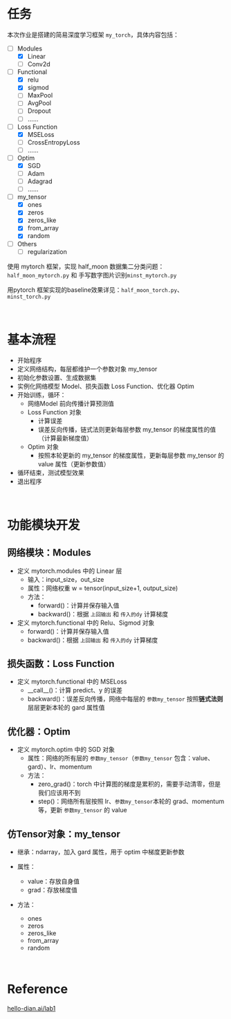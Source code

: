 # 任务

本次作业是搭建的简易深度学习框架 `my_torch`，具体内容包括：

- [ ] Modules
    - [x] Linear
    - [ ] Conv2d
- [ ] Functional
    - [x] relu
    - [x] sigmod
    - [ ] MaxPool
    - [ ] AvgPool
    - [ ] Dropout
    - [ ] ……
- [ ] Loss Function
    - [x] MSELoss
    - [ ] CrossEntropyLoss
    - [ ] ……
- [ ] Optim
    - [x] SGD
    - [ ] Adam
    - [ ] Adagrad
    - [ ] ……
- [ ] my_tensor 
    - [x] ones
    - [x] zeros
    - [x] zeros_like
    - [x] from_array
    - [x] random
- [ ] Others
    - [ ] regularization

使用 mytorch 框架，实现 half_moon 数据集二分类问题：`half_moon_mytorch.py` 和 手写数字图片识别`minst_mytorch.py`

用pytorch 框架实现的baseline效果详见：`half_moon_torch.py`、`minst_torch.py`

&nbsp;

# 基本流程

- 开始程序
- 定义网络结构，每层都维护一个参数对象 my_tensor
- 初始化参数设置、生成数据集
- 实例化网络模型 Model、损失函数 Loss Function、优化器 Optim
- 开始训练，循环：
    - 网络Model 前向传播计算预测值
    - Loss Function 对象
        - 计算误差
        - 误差反向传播，链式法则更新每层参数 my_tensor 的梯度属性的值（计算最新梯度值）
    - Optim 对象
        - 按照本轮更新的 my_tensor 的梯度属性，更新每层参数 my_tensor 的 value 属性（更新参数值）
- 循环结束，测试模型效果
- 退出程序

&nbsp;

# 功能模块开发

## 网络模块：Modules

- 定义 mytorch.modules 中的 Linear 层
    - 输入：input_size，out_size
    - 属性：网络权重 w = tensor(input_size+1, output_size)
    - 方法：
        - forward()：计算并保存输入值
        - backward()：根据 `上回输出` 和 `传入的dy` 计算梯度
- 定义 mytorch.functional 中的 Relu、Sigmod 对象
    - forward()：计算并保存输入值
    - backward()：根据 `上回输出` 和 `传入的dy` 计算梯度

## 损失函数：Loss Function

- 定义 mytorch.functional 中的 MSELoss
    - \_\_call_\_()：计算 predict、y 的误差
    - backward()：误差反向传播，网络中每层的 `参数my_tensor` 按照**链式法则**层层更新本轮的 gard 属性值

## 优化器：Optim

- 定义 mytorch.optim 中的 SGD 对象
    - 属性：网络的所有层的 `参数my_tensor`（`参数my_tensor` 包含：value、gard）、lr、momentum
    - 方法：
        - zero_grad()：torch 中计算图的梯度是累积的，需要手动清零，但是我们应该用不到
        - step()：网络所有层按照 lr、`参数my_tensor`本轮的 grad、momentum 等，更新 `参数my_tensor` 的 value

## 仿Tensor对象：my_tensor

- 继承：ndarray，加入 gard 属性，用于 optim 中梯度更新参数
- 属性：

    - value：存放自身值
    - grad：存放梯度值
- 方法：
    - ones
    - zeros
    - zeros_like
    - from_array
    - random

&nbsp;

# Reference

[hello-dian.ai/lab1](https://github.com/npurson/hello-dian.ai/tree/main/lab1)
